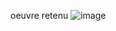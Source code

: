 oeuvre retenu 
![image](https://user-images.githubusercontent.com/124070431/220003434-9f046633-18e1-4f50-999f-d3b401153569.png)
